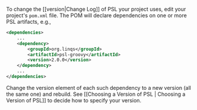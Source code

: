 To change the [[version|Change Log]] of PSL your project uses, edit your project's `pom.xml` file. The POM will declare dependencies on one or more PSL artifacts, e.g.,

```xml
<dependencies>
    ...
    <dependency>
        <groupId>org.linqs</groupId>
        <artifactId>psl-groovy</artifactId>
        <version>2.0.0</version>
    </dependency>
    ...
</dependencies>
```

Change the version element of each such dependency to a new version (all the same one) and rebuild.
See [[Choosing a Version of PSL | Choosing a Version of PSL]] to decide how to specify your version.